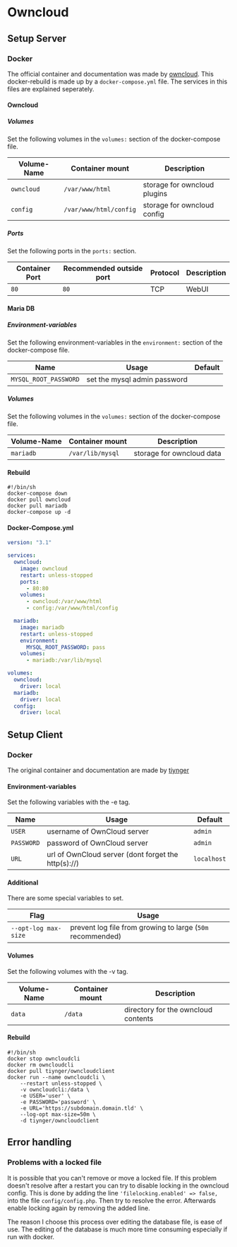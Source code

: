 # Owncloud

## Setup Server

### Docker

The official container and documentation was made by [owncloud](https://hub.docker.com/_/owncloud).
This docker-rebuild is made up by a `docker-compose.yml` file.
The services in this files are explained seperately.

#### Owncloud

##### Volumes

Set the following volumes in the `volumes:` section of the docker-compose file.

| Volume-Name | Container mount        | Description                  |
| ----------- | ---------------------- | ---------------------------- |
| `owncloud`  | `/var/www/html`        | storage for owncloud plugins |
| `config`    | `/var/www/html/config` | storage for owncloud config  |

##### Ports

Set the following ports in the `ports:` section.

| Container Port | Recommended outside port | Protocol | Description |
| -------------- | ------------------------ | -------- | ----------- |
| `80`           | `80`                     | TCP      | WebUI       |

#### Maria DB

##### Environment-variables

Set the following environment-variables in the `environment:` section of the
docker-compose file.

| Name                  | Usage                        | Default |
| --------------------- | ---------------------------- | ------- |
| `MYSQL_ROOT_PASSWORD` | set the mysql admin password |         |

##### Volumes

Set the following volumes in the `volumes:` section of the docker-compose file.

| Volume-Name | Container mount  | Description               |
| ----------- | ---------------- | ------------------------- |
| `mariadb`   | `/var/lib/mysql` | storage for owncloud data |

#### Rebuild

```shell
#!/bin/sh
docker-compose down
docker pull owncloud
docker pull mariadb
docker-compose up -d
```

#### Docker-Compose.yml

```yml
version: "3.1"

services:
  owncloud:
    image: owncloud
    restart: unless-stopped
    ports:
      - 80:80
    volumes:
      - owncloud:/var/www/html
      - config:/var/www/html/config

  mariadb:
    image: mariadb
    restart: unless-stopped
    environment:
      MYSQL_ROOT_PASSWORD: pass
    volumes:
      - mariadb:/var/lib/mysql

volumes:
  owncloud:
    driver: local
  mariadb:
    driver: local
  config:
    driver: local
```

## Setup Client

### Docker

The original container and documentation are made by [tiynger](https://hub.docker.com/r/tiynger/owncloudclient)

#### Environment-variables

Set the following variables with the -e tag.

| Name       | Usage                                               | Default     |
| ---------- | --------------------------------------------------- | ----------- |
| `USER`     | username of OwnCloud server                         | `admin`     |
| `PASSWORD` | password of OwnCloud server                         | `admin`     |
| `URL`      | url of OwnCloud server (dont forget the http(s)://) | `localhost` |

#### Additional

There are some special variables to set.

| Flag                 | Usage                                                      |
| -------------------- | ---------------------------------------------------------- |
| `--opt-log max-size` | prevent log file from growing to large (`50m` recommended) |

#### Volumes

Set the following volumes with the -v tag.

| Volume-Name | Container mount | Description                         |
| ----------- | --------------- | ----------------------------------- |
| `data`      | `/data`         | directory for the owncloud contents |

#### Rebuild

```shell
#!/bin/sh
docker stop owncloudcli
docker rm owncloudcli
docker pull tiynger/owncloudclient
docker run --name owncloudcli \
    --restart unless-stopped \
    -v owncloudcli:/data \
    -e USER='user' \
    -e PASSWORD='password' \
    -e URL='https://subdomain.domain.tld' \
    --log-opt max-size=50m \
    -d tiynger/owncloudclient
```

## Error handling

### Problems with a locked file

It is possible that you can't remove or move a locked file.
If this problem doesn't resolve after a restart you can try to disable locking
in the owncloud config.
This is done by adding the line `'filelocking.enabled' => false,` into the file `config/config.php`.
Then try to resolve the error.
Afterwards enable locking again by removing the added line.

The reason I choose this process over editing the database file, is ease of use.
The editing of the database is much more time consuming especially if run with docker.
